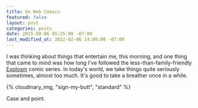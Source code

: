 ```yaml
---
title: On Web Comics
featured: false
layout: post
categories: posts
date: 2015-08-06 05:25:08 -07:00
last_modified_at: 2022-02-06 14:00:00 -07:00
---
```


I was thinking about things that entertain me, this morning, and one thing that came to mind was how long I've followed the less-than-family-friendly [Explosm](http://explosm.net) comic series. In today's world, we take things quite seriously sometimes, almost too much. It's good to take a breather once in a while.

{% cloudinary_img, "sign-my-butt", "standard" %}

Case and point.


